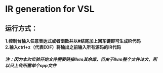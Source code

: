  IR generation for VSL
 =====================

## 运行方式：
**1.控制台输入任意表达式或者函数并以#结尾加上回车键即可生成IR代码**  
**2.输入ctrl+z（代表EOF）将输出之前输入所有源码的IR代码**

##### 注：因为本次实验开始文件需要链接llvm其余库，但由于llvm整个文件过大，所以只上传所需单个cpp文件
